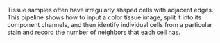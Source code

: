 Tissue samples often have irregularly shaped cells with adjacent edges. This pipeline shows how to input a color tissue image, split it into its component channels, and then identify individual cells from a particular stain and record the number of neighbors that each cell has.
